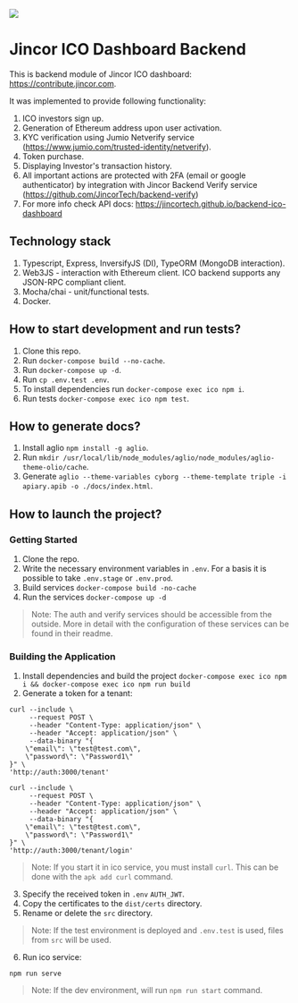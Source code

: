 ![](https://habrastorage.org/webt/59/d5/42/59d542206afbe280817420.png)

# Jincor ICO Dashboard Backend
This is backend module of Jincor ICO dashboard: https://contribute.jincor.com.

It was implemented to provide following functionality:
1. ICO investors sign up.
1. Generation of Ethereum address upon user activation.
1. KYC verification using Jumio Netverify service (https://www.jumio.com/trusted-identity/netverify).
1. Token purchase.
1. Displaying Investor's transaction history.
1. All important actions are protected with 2FA (email or google authenticator) by integration with Jincor Backend Verify service (https://github.com/JincorTech/backend-verify)
1. For more info check API docs: https://jincortech.github.io/backend-ico-dashboard

## Technology stack

1. Typescript, Express, InversifyJS (DI), TypeORM (MongoDB interaction).
1. Web3JS - interaction with Ethereum client. ICO backend supports any JSON-RPC compliant client.
1. Mocha/chai - unit/functional tests.
1. Docker.

## How to start development and run tests?

1. Clone this repo.
1. Run `docker-compose build --no-cache`.
1. Run `docker-compose up -d`.
1. Run `cp .env.test .env`.
1. To install dependencies run `docker-compose exec ico npm i`.
1. Run tests `docker-compose exec ico npm test`.

## How to generate docs?

1. Install aglio `npm install -g aglio`.
1. Run `mkdir /usr/local/lib/node_modules/aglio/node_modules/aglio-theme-olio/cache`.
1. Generate `aglio --theme-variables cyborg --theme-template triple -i apiary.apib -o ./docs/index.html`.


## How to launch the project?

### Getting Started

1. Clone the repo.
2. Write the necessary environment variables in `.env`. For a basis it is possible to take `.env.stage` or `.env.prod`.
3. Build services `docker-compose build -no-cache`
4. Run the services `docker-compose up -d`

  > Note: The auth and verify services should be accessible from the outside. More in detail with the configuration of these services can be found in their readme.

### Building the Application

1. Install dependencies and build the project `docker-compose exec ico npm i && docker-compose exec ico npm run build`
2. Generate a token for a tenant:

  ```
  curl --include \
       --request POST \
       --header "Content-Type: application/json" \
       --header "Accept: application/json" \
       --data-binary "{
      \"email\": \"test@test.com\",
      \"password\": \"Password1\"
  }" \
  'http://auth:3000/tenant'
  ```

  ```
  curl --include \
       --request POST \
       --header "Content-Type: application/json" \
       --header "Accept: application/json" \
       --data-binary "{
      \"email\": \"test@test.com\",
      \"password\": \"Password1\"
  }" \
  'http://auth:3000/tenant/login'
  ```

  > Note: If you start it in ico service, you must install `curl`. This can be done with the `apk add curl` command.

3. Specify the received token in `.env` `AUTH_JWT`.
4. Copy the certificates to the `dist/certs` directory.
5. Rename or delete the `src` directory.

  > Note: If the test environment is deployed and `.env.test` is used, files from `src` will be used.

6. Run ico service:

  `npm run serve`

  > Note: If the dev environment, will run `npm run start` command.